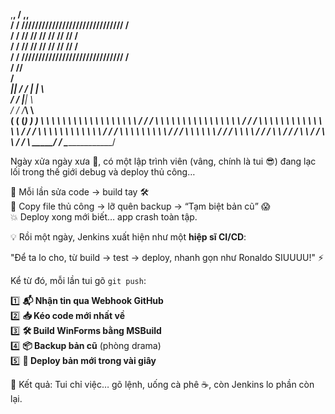 ,____________________________________,
             /  ,__________________________________, \
            /  / //////////////////////////////   /  \
           /  / //    //    //    //    //    //  /   \
          /  / //    //    //    //    //    //  /   \
         /  / //////////////////////////////   /  \
        /  /__________________________________/   \
       /___________________________________________\
       |___________________________________________|
      /      / |                               | \     \
     /      /  |_______________________________|  \     \
    /      /  /_________________________________\  \     \
   (      (  (___________________________________)  )     )
    \      \   \ \ \ \ \ \ \ \ \ \ \ \ \ \ \ \ \/  /     /
     \      \   \ \ \ \ \ \ \ \ \ \ \ \ \ \ \/   /     /
      \      \   \ \ \ \ \ \ \ \ \ \ \ \ \/    /     /
       \      \   \ \ \ \ \ \ \ \ \ \ \/     /     /
        \      \   \ \ \ \ \ \ \ \/       /     /
         \      \   \ \ \ \ \/         /     /
          \      \   \ \ \/          /     /
           \      \   \/          /     /
            \      \           /     /
             \      \        /     /
              \      \_____/     /
               \_______________/

Ngày xửa ngày xưa 🌌, có một lập trình viên (vâng, chính là tui 😎) 
đang lạc lối trong thế giới debug và deploy thủ công…

🔄 Mỗi lần sửa code → build tay 🛠  
📂 Copy file thủ công → lỡ quên backup → “Tạm biệt bản cũ” 😱  
💥 Deploy xong mới biết… app crash toàn tập.

💡 Rồi một ngày, Jenkins xuất hiện như một **hiệp sĩ CI/CD**:

"Để ta lo cho, từ build → test → deploy, nhanh gọn như Ronaldo SIUUUU!" ⚡

Kể từ đó, mỗi lần tui gõ `git push`:

1️⃣ **📬 Nhận tin qua Webhook GitHub**  
2️⃣ **📥 Kéo code mới nhất về**  
3️⃣ **🛠 Build WinForms bằng MSBuild**  
4️⃣ **📦 Backup bản cũ** (phòng drama)  
5️⃣ **🚀 Deploy bản mới trong vài giây**  

🎯 Kết quả: Tui chỉ việc… gõ lệnh, uống cà phê ☕, còn Jenkins lo phần còn lại.  
